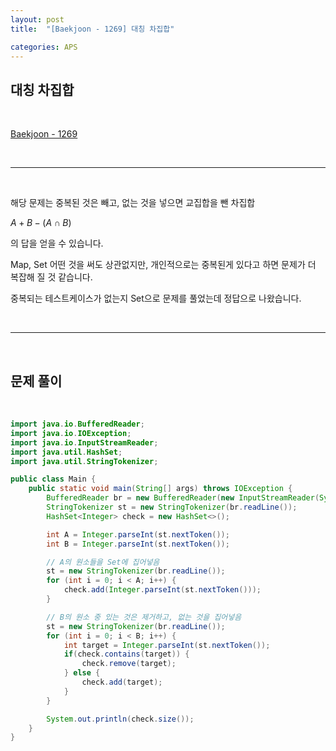 ```yaml
---
layout: post
title:  "[Baekjoon - 1269] 대칭 차집합"

categories: APS
---
```


## 대칭 차집합

<br>

[Baekjoon - 1269](https://www.acmicpc.net/problem/1269)

<br>

***

<br>

해당 문제는 중복된 것은 빼고, 없는 것을 넣으면 교집합을 뺀 차집합 

$A + B - (A \cap B)$

의 답을 얻을 수 있습니다.

Map, Set 어떤 것을 써도 상관없지만, 개인적으로는 중복된게 있다고 하면 문제가 더 복잡해 질 것 같습니다.

중복되는 테스트케이스가 없는지 Set으로 문제를 풀었는데 정답으로 나왔습니다.

<br>

***

<br>

## 문제 풀이

<br>

```java
import java.io.BufferedReader;
import java.io.IOException;
import java.io.InputStreamReader;
import java.util.HashSet;
import java.util.StringTokenizer;

public class Main {
    public static void main(String[] args) throws IOException {
        BufferedReader br = new BufferedReader(new InputStreamReader(System.in));
        StringTokenizer st = new StringTokenizer(br.readLine());
        HashSet<Integer> check = new HashSet<>();

        int A = Integer.parseInt(st.nextToken());
        int B = Integer.parseInt(st.nextToken());

        // A의 원소들을 Set에 집어넣음
        st = new StringTokenizer(br.readLine());
        for (int i = 0; i < A; i++) {
            check.add(Integer.parseInt(st.nextToken()));
        }

        // B의 원소 중 있는 것은 제거하고, 없는 것을 집어넣음
        st = new StringTokenizer(br.readLine());
        for (int i = 0; i < B; i++) {
            int target = Integer.parseInt(st.nextToken());
            if(check.contains(target)) {
                check.remove(target);
            } else {
                check.add(target);
            }
        }

        System.out.println(check.size());
    }
}
```